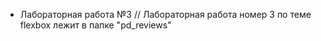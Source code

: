   - Лабораторная работа №3
// Лабораторная работа номер 3 по теме flexbox лежит в папке "pd_reviews"
